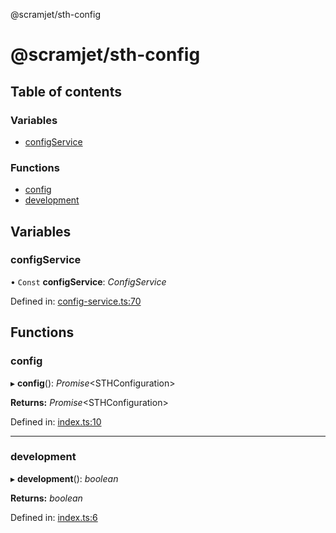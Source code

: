 @scramjet/sth-config

# @scramjet/sth-config

## Table of contents

### Variables

- [configService](README.md#configservice)

### Functions

- [config](README.md#config)
- [development](README.md#development)

## Variables

### configService

• `Const` **configService**: *ConfigService*

Defined in: [config-service.ts:70](https://github.com/scramjetorg/transform-hub/blob/8f44413a/packages/sth-config/src/config-service.ts#L70)

## Functions

### config

▸ **config**(): *Promise*<STHConfiguration\>

**Returns:** *Promise*<STHConfiguration\>

Defined in: [index.ts:10](https://github.com/scramjetorg/transform-hub/blob/8f44413a/packages/sth-config/src/index.ts#L10)

___

### development

▸ **development**(): *boolean*

**Returns:** *boolean*

Defined in: [index.ts:6](https://github.com/scramjetorg/transform-hub/blob/8f44413a/packages/sth-config/src/index.ts#L6)

